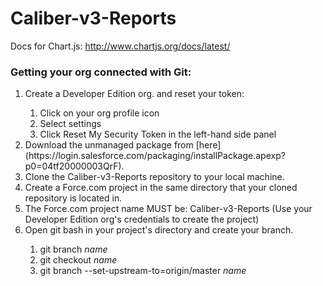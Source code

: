 # Caliber-v3-Reports

Docs for Chart.js: http://www.chartjs.org/docs/latest/

### Getting your org connected with Git:
<ol>
  <li> Create a Developer Edition org. and reset your token:  </li>
    <ol>
      <li> Click on your org profile icon</li>
      <li> Select settings </li>
      <li> Click Reset My Security Token in the left-hand side panel </li>
    </ol>
  <li> Download the unmanaged package from [here](https://login.salesforce.com/packaging/installPackage.apexp?p0=04tf20000003QrF). </li>
  <li> Clone the Caliber-v3-Reports repository to your local machine. </li>
  <li> Create a Force.com project in the same directory that your cloned repository is located in. </li>
  <li> The Force.com project name MUST be: Caliber-v3-Reports (Use your Developer Edition org's credentials to create the project)</li>
  <li> Open git bash in your project's directory and create your branch. </li>
  <ol>
    <li> git branch <i>name</i> </li>
    <li> git checkout <i>name</i> </li>
    <li> git branch --set-upstream-to=origin/master <i>name</i> </li>
  </ol>
</ol>
  
